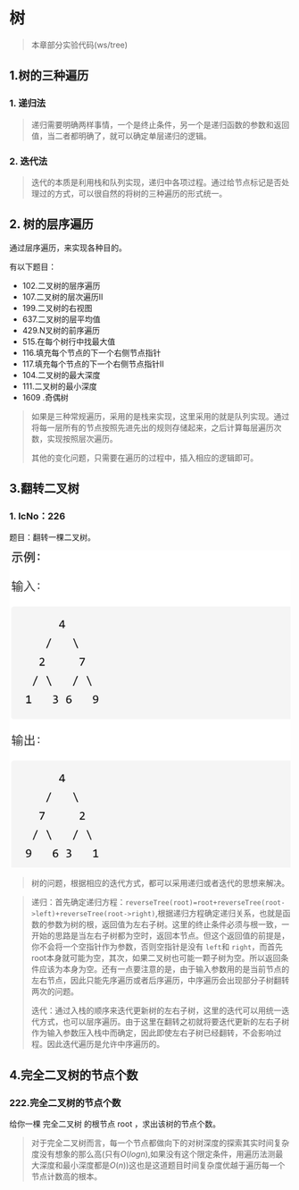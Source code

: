 # 树

> 本章部分实验代码(ws/tree)

## 1.树的三种遍历

### 1. 递归法

> 递归需要明确两样事情，一个是终止条件，另一个是递归函数的参数和返回值，当二者都明确了，就可以确定单层递归的逻辑。

### 2. 迭代法

> 迭代的本质是利用栈和队列实现，递归中各项过程。通过给节点标记是否处理过的方式，可以很自然的将树的三种遍历的形式统一。

## 2. 树的层序遍历

通过层序遍历，来实现各种目的。

有以下题目：

* 102.二叉树的层序遍历
* 107.二叉树的层次遍历II
* 199.二叉树的右视图
* 637.二叉树的层平均值
* 429.N叉树的前序遍历
* 515.在每个树行中找最大值
* 116.填充每个节点的下一个右侧节点指针
* 117.填充每个节点的下一个右侧节点指针II
* 104.二叉树的最大深度
* 111.二叉树的最小深度
* 1609 .奇偶树

> 如果是三种常规遍历，采用的是栈来实现，这里采用的就是队列实现。通过将每一层所有的节点按照先进先出的规则存储起来，之后计算每层遍历次数，实现按照层次遍历。
>
> 其他的变化问题，只需要在遍历的过程中，插入相应的逻辑即可。

## 3.翻转二叉树

### 1. lcNo：226

题目：翻转一棵二叉树。

![](image/二叉树/1640431364192.png)

> 树的问题，根据相应的迭代方式，都可以采用递归或者迭代的思想来解决。

> 递归：首先确定递归方程：`reverseTree(root)=root+reverseTree(root->left)+reverseTree(root->right)`,根据递归方程确定递归关系，也就是函数的参数为树的根，返回值为左右子树。这里的终止条件必须与根一致，一开始的思路是当左右子树都为空时，返回本节点。但这个返回值的前提是，你不会将一个空指针作为参数，否则空指针是没有 `left`和 `right`，而首先root本身就可能为空，其次，如果二叉树也可能一颗子树为空。所以返回条件应该为本身为空。还有一点要注意的是，由于输入参数用的是当前节点的左右节点，因此只能先序遍历或者后序遍历，中序遍历会出现部分子树翻转两次的问题。
>
> 迭代：通过入栈的顺序来迭代更新树的左右子树，这里的迭代可以用统一迭代方式，也可以层序遍历。由于这里在翻转之初就将要迭代更新的左右子树作为输入参数压入栈中而确定，因此即使左右子树已经翻转，不会影响过程。因此迭代遍历是允许中序遍历的。

## 4.完全二叉树的节点个数

### 222.完全二叉树的节点个数

给你一棵 完全二叉树 的根节点 root ，求出该树的节点个数。
>对于完全二叉树而言，每一个节点都做向下的对树深度的探索其实时间复杂度没有想象的那么高(只有$O(log{n})$,如果没有这个限定条件，用遍历法测最大深度和最小深度都是$O(n)$)这也是这道题目时间复杂度优越于遍历每一个节点计数高的根本。